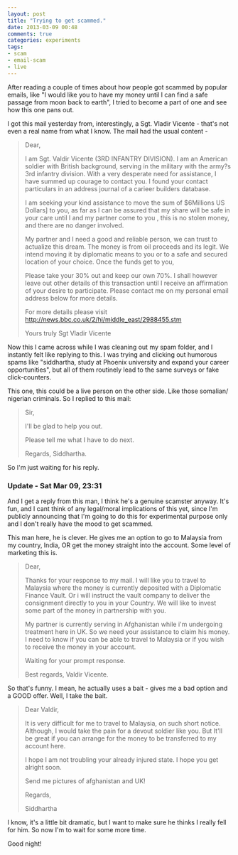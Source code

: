 ```yaml
---
layout: post
title: "Trying to get scammed."
date: 2013-03-09 00:48
comments: true
categories: experiments
tags: 
- scam
- email-scam
- live
---
```


After reading a couple of times about how people got scammed by popular emails,
like "I would like you to have my money until I can find a safe passage from moon
back to earth", I tried to become a part of one and see how this one pans out.

<!-- more -->

I got this mail yesterday from, interestingly, a Sgt. Vladir Vicente - that's 
not even a real name from what I know. The mail had the usual content - 

> Dear,
> 
> I am Sgt. Valdir Vicente (3RD INFANTRY DIVISION). I am an American soldier
> with British background, serving in the military with the army?s 3rd
> infantry division. With a very desperate need for assistance, I have
> summed up courage to contact you. I found your contact particulars in an
> address journal of a carieer builders database.
> 
> I am seeking your kind
> assistance to move the sum of $6Millions US Dollars] to you, as far
> as I can be assured that my share will be safe in your care until I and my
> partner come to you , this is no stolen money, and there are no danger
> involved.
> 
> My partner and I need a good and reliable person, we can trust to
> actualize this dream. The money is from oil proceeds and its legit. We
> intend moving it by diplomatic means to you or to a safe and secured
> location of your choice. Once the funds get to you,
> 
> Please take your 30% out and keep our own 70%.
> I shall however leave out other details of this transaction until I
> receive an
> affirmation of your desire to participate. Please contact me on my
> personal email address below for more details.
> 
> For more details please visit
> http://news.bbc.co.uk/2/hi/middle_east/2988455.stm
> 
> Yours truly
> Sgt Vladir Vicente
> <email>

Now this I came across while I was cleaning out my spam folder, and I instantly
felt like replying to this. I was trying and clicking out humorous spams like
"siddhartha, study at Phoenix university and expand your career opportunities",
but all of them routinely lead to the same surveys or fake click-counters.

This one, this could be a live person on the other side. Like those somalian/
nigerian criminals. So I replied to this mail:

> Sir,
> 
> I'll be glad to help you out.
> 
> Please tell me what I have to do next.
> 
> Regards,
> Siddhartha.

So I'm just waiting for his reply. 

### Update - Sat Mar 09, 23:31

And I get a reply from this man, I think he's a genuine scamster anyway. It's fun,
and I cant think of any legal/moral implications of this yet, since I'm publicly 
announcing that I'm going to do this for experimental purpose only and I don't 
really have the mood to get scammed.

This man here, he is clever. He gives me an option to go to Malaysia from my 
country, India, OR get the money straight into the account. Some level of marketing
this is.

> Dear,
> 
> Thanks for your response to my mail.
> I will like you to travel to Malaysia where the money is currently deposited with a Diplomatic Finance Vault. Or i will instruct the vault company to deliver the consignment directly to you in your Country.
> We will like to invest some part of the money in partnership with you.
> 
> My partner is currently serving in Afghanistan while i'm undergoing treatment here in UK.
> So we need your assistance to claim his money.
> I need to know if you can be able to travel to Malaysia or if you wish to receive the money in your account.
> 
> Waiting for your prompt response.
> 
> Best regards,
> Valdir Vicente. 

So that's funny. I mean, he actually uses a bait - gives me a bad option and a 
GOOD offer. Well, I take the bait. 

> Dear Valdir,
> 
> It is very difficult for me to travel to Malaysia, on such short notice. Although, I would take the pain for a devout soldier like you. But It'll be great if you can arrange for the money to be transferred to my account here.
> 
> I hope I am not troubling your already injured state. I hope you get alright soon.
> 
> Send me pictures of afghanistan and UK!
> 
> Regards,
> 
> Siddhartha

I know, it's a little bit dramatic, but I want to make sure he thinks I really
fell for him. So now I'm to wait for some more time.

Good night!
